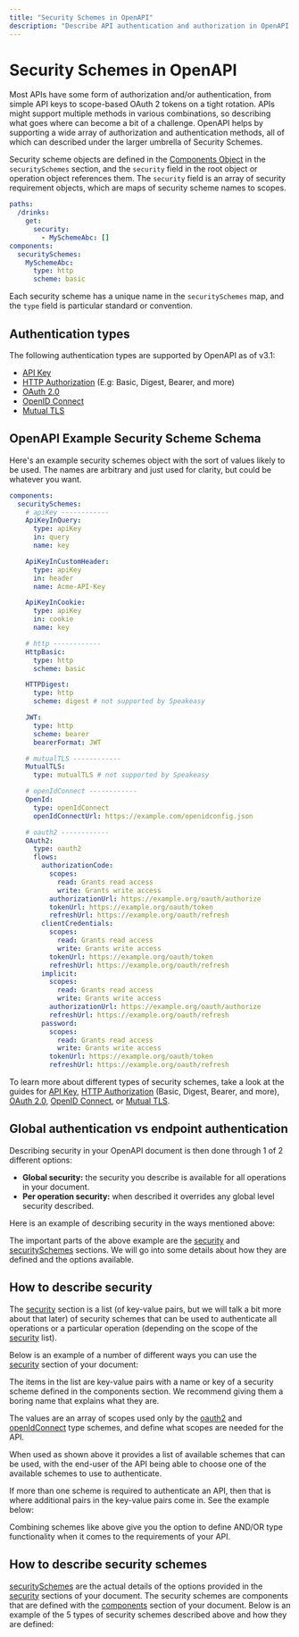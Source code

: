 ```yaml
---
title: "Security Schemes in OpenAPI"
description: "Describe API authentication and authorization in OpenAPI using Security Schemes."
---
```


# Security Schemes in OpenAPI

Most APIs have some form of authorization and/or authentication, from simple API keys to scope-based OAuth 2 tokens on a tight rotation. APIs might support multiple methods in various combinations, so describing what goes where can become a bit of a challenge. OpenAPI helps by supporting a wide array of authorization and authentication methods, all of which can described under the larger umbrella of Security Schemes.

Security scheme objects are defined in the [Components Object](/openapi/components) in the `securitySchemes` section, and the `security` field in the root object or operation object references them. The `security` field is an array of security requirement objects, which are maps of security scheme names to scopes.

```yaml
paths:
  /drinks:
    get:
      security:
        - MySchemeAbc: []
components:
  securitySchemes:
    MySchemeAbc:
      type: http
      scheme: basic
```

Each security scheme has a unique name in the `securitySchemes` map, and the `type` field is particular standard or convention.

## Authentication types

The following authentication types are supported by OpenAPI as of v3.1:

- [API Key](/openapi/security/security-schemes/security-api-key)
- [HTTP Authorization](/openapi/security/security-schemes/security-basic) (E.g: Basic, Digest, Bearer, and more)
- [OAuth 2.0](/openapi/security/security-schemes/security-oauth2)
- [OpenID Connect](/openapi/security/security-schemes/security-openid)
- [Mutual TLS](/openapi/security/security-schemes/security-mutualtls)

## OpenAPI Example Security Scheme Schema

Here's an example security schemes object with the sort of values likely to be used. The names are arbitrary and just used for clarity, but could be whatever you want.

```yaml
components:
  securitySchemes:
    # apiKey ------------
    ApiKeyInQuery:
      type: apiKey
      in: query
      name: key

    ApiKeyInCustomHeader:
      type: apiKey
      in: header
      name: Acme-API-Key

    ApiKeyInCookie:
      type: apiKey
      in: cookie
      name: key

    # http ------------
    HttpBasic:
      type: http
      scheme: basic

    HTTPDigest:
      type: http
      scheme: digest # not supported by Speakeasy

    JWT:
      type: http
      scheme: bearer
      bearerFormat: JWT

    # mutualTLS ------------
    MutualTLS:
      type: mutualTLS # not supported by Speakeasy

    # openIdConnect ------------
    OpenId:
      type: openIdConnect
      openIdConnectUrl: https://example.com/openidconfig.json

    # oauth2 ------------
    OAuth2:
      type: oauth2
      flows:
        authorizationCode:
          scopes:
            read: Grants read access
            write: Grants write access
          authorizationUrl: https://example.org/oauth/authorize
          tokenUrl: https://example.org/oauth/token
          refreshUrl: https://example.org/oauth/refresh
        clientCredentials:
          scopes:
            read: Grants read access
            write: Grants write access
          tokenUrl: https://example.org/oauth/token
          refreshUrl: https://example.org/oauth/refresh
        implicit:
          scopes:
            read: Grants read access
            write: Grants write access
          authorizationUrl: https://example.org/oauth/authorize
          refreshUrl: https://example.org/oauth/refresh
        password:
          scopes:
            read: Grants read access
            write: Grants write access
          tokenUrl: https://example.org/oauth/token
          refreshUrl: https://example.org/oauth/refresh
```

To learn more about different types of security schemes, take a look at the guides for [API Key](/openapi/security/security-schemes/security-api-key), [HTTP Authorization](/openapi/security/security-schemes/security-basic) (Basic, Digest, Bearer, and more), [OAuth 2.0](/openapi/security/security-schemes/security-oauth2), [OpenID Connect](/openapi/security/security-schemes/security-openid), or [Mutual TLS](/openapi/security/security-schemes/security-mutualtls).


## Global authentication vs endpoint authentication

Describing security in your OpenAPI document is then done through 1 of 2 different options:

- **Global security:** the security you describe is available for all operations in your document.
- **Per operation security:** when described it overrides any global level security described.

Here is an example of describing security in the ways mentioned above:

The important parts of the above example are the [security](https://spec.openapis.org/oas/v3.1.0#security-requirement-object) and [securitySchemes](https://spec.openapis.org/oas/v3.1.0#security-scheme-object/security-schemes) sections. We will go into some details about how they are defined and the options available.

## How to describe security

The [security](https://spec.openapis.org/oas/v3.1.0#security-requirement-object) section is a list (of key-value pairs, but we will talk a bit more about that later) of security schemes that can be used to authenticate all operations or a particular operation (depending on the scope of the [security](https://spec.openapis.org/oas/v3.1.0#security-requirement-object) list).

Below is an example of a number of different ways you can use the [security](https://spec.openapis.org/oas/v3.1.0#security-requirement-object) section of your document:

The items in the list are key-value pairs with a name or key of a security scheme defined in the components section. We recommend giving them a boring name that explains what they are.

The values are an array of scopes used only by the [oauth2](https://spec.openapis.org/oas/v3.1.0#oauth2-security-requirement) and [openIdConnect](https://tools.ietf.org/html/draft-ietf-oauth-discovery-06) type schemes, and define what scopes are needed for the API.

When used as shown above it provides a list of available schemes that can be used, with the end-user of the API being able to choose one of the available schemes to use to authenticate.

If more than one scheme is required to authenticate an API, then that is where additional pairs in the key-value pairs come in. See the example below:

Combining schemes like above give you the option to define AND/OR type functionality when it comes to the requirements of your API.

## How to describe security schemes

[securitySchemes](https://spec.openapis.org/oas/v3.1.0#security-scheme-object/security-schemes) are the actual details of the options provided in the [security](https://spec.openapis.org/oas/v3.1.0#security-requirement-object) sections of your document. The security schemes are components that are defined with the [components](https://spec.openapis.org/oas/v3.1.0#components-object) section of your document. Below is an example of the 5 types of security schemes described above and how they are defined:
